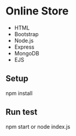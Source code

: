 # Online Store

- HTML
- Bootstrap
- Node.js
- Express
- MongoDB
- EJS

## Setup
npm install

## Run test
npm start or node index.js